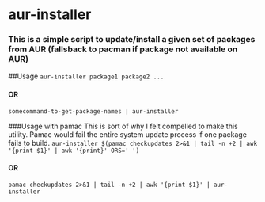 # aur-installer

### This is a simple script to update/install a given set of packages from AUR (fallsback to pacman if package not available on AUR)

##Usage
`aur-installer package1 package2 ...`
#### OR
`somecommand-to-get-package-names | aur-installer`

###Usage with pamac
This is sort of why I felt compelled to make this utility. Pamac would fail the entire system update process if one package fails to build.
`aur-installer $(pamac checkupdates 2>&1 | tail -n +2 | awk '{print $1}' | awk '{print}' ORS=' ')`
#### OR
`pamac checkupdates 2>&1 | tail -n +2 | awk '{print $1}' | aur-installer`